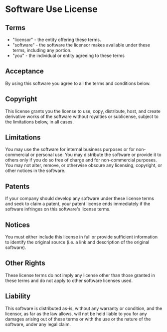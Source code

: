 # Software Use License

## Terms

- "licensor" - the entity offering these terms.
- "software" - the software the licensor makes available under these terms, including any portion.
- "you" - the individual or entity agreeing to these terms

## Acceptance

By using this software you agree to all the terms and conditions below.

## Copyright

This license grants you the license to use, copy, distribute, host, and create derivative works of the
software without royalties or sublicense, subject to the limitations below, in all cases.

## Limitations

You may use the software for internal business purposes or for non-commercial or personal use. You may
distribute the software or provide it to others only if you do so free of charge and for non-commercial
purposes. You may not alter, remove, or otherwise obscure any licensing, copyright, or other notices in the
software.

## Patents

If your company should develop any software under these license terms and seek to claim a patent, your patent
license ends immediately if the software infringes on this software's license terms.

## Notices

You must either include this license in full or provide sufficient information to identify the original source
(i.e. a link and description of the original software).

## Other Rights

These license terms do not imply any license other than those granted in these terms and do not apply to other
software licenses used.

## Liability

This software is distributed as-is, without any warranty or condition, and the licensor, as far as the law
allows, will not be held liable to you for any damages arising out of these terms or with the use or the
nature of the software, under any legal claim.
